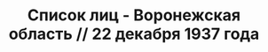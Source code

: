 ---
title: Список лиц - Воронежская область // 22 декабря 1937 года
description: РГАСПИ, ф.17, т.5, оп.171, дело 413, лист 351
images:
- /disk/pictures/v05/17-171-413-351.jpg
- /disk/pictures/v05/17-171-413-352.jpg
- /disk/pictures/v05/17-171-413-353.jpg
- /disk/pictures/v05/17-171-413-354.jpg
- /disk/pictures/v05/17-171-413-355.jpg
- /disk/pictures/v05/17-171-413-356.jpg
---